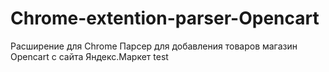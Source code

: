 # Chrome-extention-parser-Opencart
Расширение для Chrome
Парсер для добавления товаров магазин Opencart c сайта Яндекс.Маркет
test
